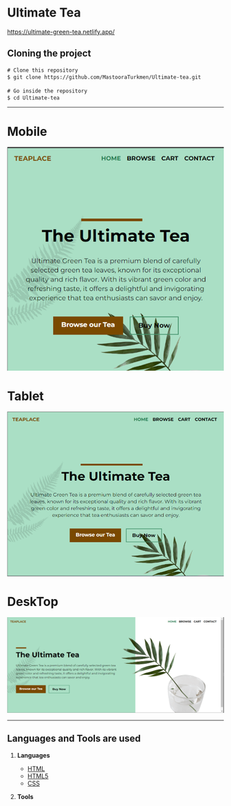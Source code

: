 # Ultimate Tea

https://ultimate-green-tea.netlify.app/

## Cloning the project

```
# Clone this repository
$ git clone https://github.com/MastooraTurkmen/Ultimate-tea.git

# Go inside the repository
$ cd Ultimate-tea
```


------

# Mobile

![Alt text](./images/Mobile-Versain.png)

# Tablet

![Alt text](./images/Tablet-Versain.png)

# DeskTop

![Alt text](./images/DeskTop-Versain.png)


------


## Languages and Tools are used 

1. **Languages**
    + [HTML](https://github.com/topics/html)
    + [HTML5](https://github.com/topics/html5)
    + [CSS](https://github.com/topics/css)


2. **Tools**